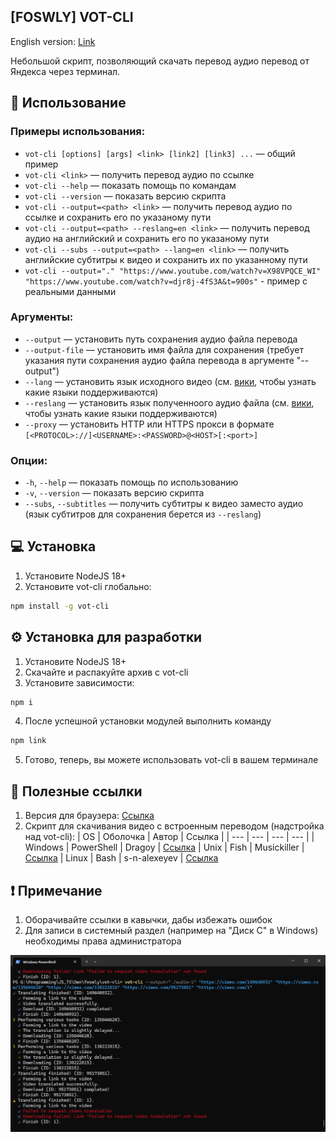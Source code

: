 ## [FOSWLY] VOT-CLI

English version: [Link](https://github.com/FOSWLY/vot-cli/blob/main/README-EN.md)

Небольшой скрипт, позволяющий скачать перевод аудио перевод от Яндекса через терминал.

## 📖 Использование
### Примеры использования:
  - `vot-cli [options] [args] <link> [link2] [link3] ...` — общий пример
  - `vot-cli <link>` — получить перевод аудио по ссылке
  - `vot-cli --help` — показать помощь по командам
  - `vot-cli --version` — показать версию скрипта
  - `vot-cli --output=<path> <link>` — получить перевод аудио по ссылке и сохранить его по указаному пути
  - `vot-cli --output=<path> --reslang=en <link>` — получить перевод аудио на английский и сохранить его по указаному пути
  - `vot-cli --subs --output=<path> --lang=en <link>` — получить английские субтитры к видео и сохранить их по указанному пути
  - `vot-cli --output="." "https://www.youtube.com/watch?v=X98VPQCE_WI" "https://www.youtube.com/watch?v=djr8j-4fS3A&t=900s"` - пример с реальными данными

### Аргументы:
  - `--output` — установить путь сохранения аудио файла перевода
  - `--output-file` — установить имя файла для сохранения (требует указания пути сохранения аудио файла перевода в аргументе "--output")
  - `--lang` — установить язык исходного видео (см. [вики](https://github.com/FOSWLY/vot-cli/wiki/%5BRU%5D-Supported-langs), чтобы узнать какие языки поддерживаются)
  - `--reslang` — установить язык полученноого аудио файла (см. [вики](https://github.com/FOSWLY/vot-cli/wiki/%5BRU%5D-Supported-langs), чтобы узнать какие языки поддерживаются)
  - `--proxy`  — установить HTTP или HTTPS прокси в формате `[<PROTOCOL>://]<USERNAME>:<PASSWORD>@<HOST>[:<port>]`

### Опции:
  - `-h`, `--help` — показать помощь по использованию
  - `-v`, `--version` — показать версию скрипта
  - `--subs`, `--subtitles` — получить субтитры к видео заместо аудио (язык субтитров для сохранения берется из `--reslang`)

## 💻 Установка
1. Установите NodeJS 18+
2. Установите vot-cli глобально:
```bash
npm install -g vot-cli
```

## ⚙️ Установка для разработки
1. Установите NodeJS 18+
2. Скачайте и распакуйте архив с vot-cli
3. Установите зависимости:
```bash
npm i
```
4. После успешной установки модулей выполнить команду
```bash
npm link
```
5. Готово, теперь, вы можете использовать vot-cli в вашем терминале

## 📁 Полезные ссылки
1. Версия для браузера: [Ссылка](https://github.com/ilyhalight/voice-over-translation)
2. Скрипт для скачивания видео с встроенным переводом (надстройка над vot-cli):
    | OS | Оболочка | Автор | Ссылка |
    | --- | --- | --- | --- |
    | Windows | PowerShell | Dragoy | [Ссылка](https://github.com/FOSWLY/vot-cli/tree/main/scripts)
    | Unix | Fish | Musickiller | [Ссылка](https://gitlab.com/musickiller/fishy-voice-over/)
    | Linux | Bash | s-n-alexeyev | [Ссылка](https://github.com/s-n-alexeyev/yvt)

## ❗ Примечание
1. Оборачивайте ссылки в кавычки, дабы избежать ошибок
2. Для записи в системный раздел (например на "Диск C" в Windows) необходимы права администратора

![example btn](https://github.com/FOSWLY/vot-cli/blob/main/img/example.png "example")
